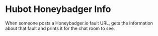 # Hubot Honeybadger Info

When someone posts a Honeybadger.io fault URL, gets the information about that fault and prints it for the chat room to see.

